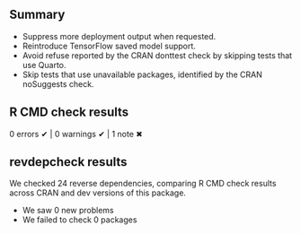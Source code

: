 ## Summary

* Suppress more deployment output when requested.
* Reintroduce TensorFlow saved model support.
* Avoid refuse reported by the CRAN donttest check by skipping tests that use Quarto.
* Skip tests that use unavailable packages, identified by the CRAN noSuggests check.

## R CMD check results

0 errors ✔ | 0 warnings ✔ | 1 note ✖

## revdepcheck results

We checked 24 reverse dependencies, comparing R CMD check results across CRAN and dev versions of this package.

 * We saw 0 new problems
 * We failed to check 0 packages
